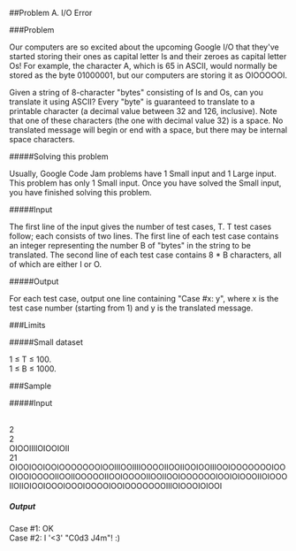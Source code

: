 ##Problem A. I/O Error

###Problem

Our computers are so excited about the upcoming Google I/O that they've started storing their ones as capital letter Is and their zeroes as capital letter Os! For example, the character A, which is 65 in ASCII, would normally be stored as the byte 01000001, but our computers are storing it as OIOOOOOI.

Given a string of 8-character "bytes" consisting of Is and Os, can you translate it using ASCII? Every "byte" is guaranteed to translate to a printable character (a decimal value between 32 and 126, inclusive). Note that one of these characters (the one with decimal value 32) is a space. No translated message will begin or end with a space, but there may be internal space characters.

#####Solving this problem

Usually, Google Code Jam problems have 1 Small input and 1 Large input. This problem has only 1 Small input. Once you have solved the Small input, you have finished solving this problem.

#####Input

The first line of the input gives the number of test cases, T. T test cases follow; each consists of two lines. The first line of each test case contains an integer representing the number B of "bytes" in the string to be translated. The second line of each test case contains 8 * B characters, all of which are either I or O.

#####Output

For each test case, output one line containing "Case #x: y", where x is the test case number (starting from 1) and y is the translated message.

###Limits

#####Small dataset

1 ≤ T ≤ 100.
<br/>
1 ≤ B ≤ 1000.

###Sample

#####Input

<br/>2
<br/>2
<br/>OIOOIIIIOIOOIOII
<br/>21
<br/> OIOOIOOIOOIOOOOOOOIOOIIIOOIIIIOOOOIIOOIIOOIOOIIIOOIOOOOOOOIOOOIOOIOOOOIIOOIIOOOOOIIOOIOOOOIIOOIIOOIOOOOOOIOOIOIOOOIIOIOOOIIOIIOIOOIOOOIOOOIOOOOIOOIOOOOOOOIIIOIOOOIOIOOI

##### Output

Case #1: OK
<br/>Case #2: I '<3' "C0d3 J4m"! :)
